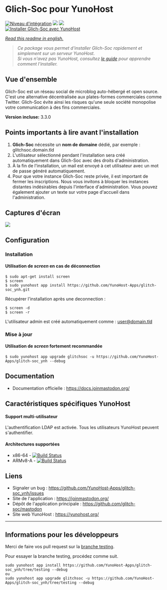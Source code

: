 # Glich-Soc pour YunoHost

[![Niveau d'intégration](https://dash.yunohost.org/integration/mastodon.svg)](https://dash.yunohost.org/appci/app/mastodon) ![](https://ci-apps.yunohost.org/ci/badges/mastodon.status.svg) ![](https://ci-apps.yunohost.org/ci/badges/mastodon.maintain.svg)  
[![Installer Glich-Soc avec YunoHost](https://install-app.yunohost.org/install-with-yunohost.svg)](https://install-app.yunohost.org/?app=glitchsoc)

*[Read this readme in english.](./README.md)* 

> *Ce package vous permet d'installer Glich-Soc rapidement et simplement sur un serveur YunoHost.  
Si vous n'avez pas YunoHost, consultez [le guide](https://yunohost.org/#/install) pour apprendre comment l'installer.*

## Vue d'ensemble
Glich-Soc est un réseau social de microblog auto-hébergé et open source. C'est une alternative décentralisée aux plates-formes commerciales comme Twitter. Glich-Soc évite ainsi les risques qu'une seule société monopolise votre communication à des fins commerciales.

**Version incluse:** 3.3.0

## Points importants à lire avant l'installation

1. **Glich-Soc** nécessite un **nom de domaine** dédié, par exemple : glitchsoc.domain.tld
1. L'utilisateur sélectionné pendant l'installation sera créé automatiquement dans Glich-Soc avec des droits d'administration.
1. À la fin de l'installation, un mail est envoyé à cet utilisateur avec un mot de passe généré automatiquement.
1. Pour que votre instance Glich-Soc reste privée, il est important de fermer les inscriptions. Nous vous invitons à bloquer les instances distantes indésirables depuis l'interface d'administration. Vous pouvez également ajouter un texte sur votre page d'accueil dans l'administration.

## Captures d'écran

![](https://framalibre.org/sites/default/files/mastodon.png)

## Configuration

### Installation

#### Utilisation de *screen* en cas de déconnection
```
$ sudo apt-get install screen
$ screen
$ sudo yunohost app install https://github.com/YunoHost-Apps/glitch-soc_ynh.git
```
Récupérer l'installation après une deconnection :
```
$ screen -d
$ screen -r
```
L'utilisateur admin est créé automatiquement comme : user@domain.tld

### Mise à jour

#### Utilisation de *screen* fortement recommandée

`$ sudo yunohost app upgrade glitchsoc -u https://github.com/YunoHost-Apps/glitch-soc_ynh --debug `

## Documentation

 * Documentation officielle : https://docs.joinmastodon.org/

## Caractéristiques spécifiques YunoHost

#### Support multi-utilisateur

L'authentification LDAP est activée. Tous les utilisateurs YunoHost peuvent s'authentifier.

#### Architectures supportées

* x86-64 - [![Build Status](https://ci-apps.yunohost.org/ci/logs/mastodon.svg)](https://ci-apps.yunohost.org/ci/apps/mastodon/)
* ARMv8-A - [![Build Status](https://ci-apps-arm.yunohost.org/ci/logs/mastodon.svg)](https://ci-apps-arm.yunohost.org/ci/apps/mastodon/)

## Liens

 * Signaler un bug : https://github.com/YunoHost-Apps/glitch-soc_ynh/issues
 * Site de l'application : https://joinmastodon.org/
 * Dépôt de l'application principale : https://github.com/glitch-soc/mastodon
 * Site web YunoHost : https://yunohost.org/

---

## Informations pour les développeurs

Merci de faire vos pull request sur la [branche testing](https://github.com/YunoHost-Apps/glitch-soc_ynh/tree/testing).

Pour essayer la branche testing, procédez comme suit.
```
sudo yunohost app install https://github.com/YunoHost-Apps/glitch-soc_ynh/tree/testing --debug
ou
sudo yunohost app upgrade glitchsoc -u https://github.com/YunoHost-Apps/glitch-soc_ynh/tree/testing --debug
```
